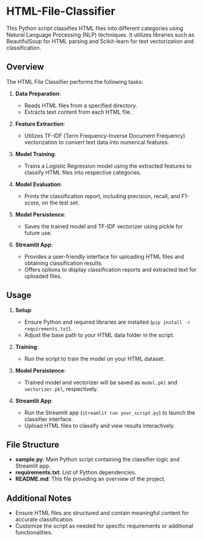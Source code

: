# HTML-File-Classifier

This Python script classifies HTML files into different categories using Natural Language Processing (NLP) techniques. It utilizes libraries such as BeautifulSoup for HTML parsing and Scikit-learn for text vectorization and classification.

## Overview

The HTML File Classifier performs the following tasks:

1. **Data Preparation**:
   - Reads HTML files from a specified directory.
   - Extracts text content from each HTML file.

2. **Feature Extraction**:
   - Utilizes TF-IDF (Term Frequency-Inverse Document Frequency) vectorization to convert text data into numerical features.

3. **Model Training**:
   - Trains a Logistic Regression model using the extracted features to classify HTML files into respective categories.

4. **Model Evaluation**:
   - Prints the classification report, including precision, recall, and F1-score, on the test set.

5. **Model Persistence**:
   - Saves the trained model and TF-IDF vectorizer using pickle for future use.

6. **Streamlit App**:
   - Provides a user-friendly interface for uploading HTML files and obtaining classification results.
   - Offers options to display classification reports and extracted text for uploaded files.

## Usage

1. **Setup**:
   - Ensure Python and required libraries are installed (`pip install -r requirements.txt`).
   - Adjust the base path to your HTML data folder in the script.

2. **Training**:
   - Run the script to train the model on your HTML dataset.

3. **Model Persistence**:
   - Trained model and vectorizer will be saved as `model.pkl` and `vectorizer.pkl`, respectively.

4. **Streamlit App**:
   - Run the Streamlit app (`streamlit run your_script.py`) to launch the classifier interface.
   - Upload HTML files to classify and view results interactively.

## File Structure

- **sample.py**: Main Python script containing the classifier logic and Streamlit app.
- **requirements.txt**: List of Python dependencies.
- **README.md**: This file providing an overview of the project.

## Additional Notes

- Ensure HTML files are structured and contain meaningful content for accurate classification.
- Customize the script as needed for specific requirements or additional functionalities.

